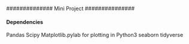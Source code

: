 ############## Mini Project ###############



#### Dependencies
Pandas 
Scipy 
Matplotlib.pylab for plotting in Python3
seaborn
tidyverse